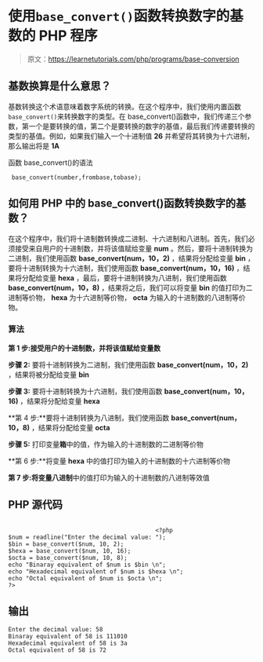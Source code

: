 # 使用`base_convert()`函数转换数字的基数的 PHP 程序

> 原文：<https://learnetutorials.com/php/programs/base-conversion>

## 基数换算是什么意思？

基数转换这个术语意味着数字系统的转换。在这个程序中，我们使用内置函数`base_convert()`来转换数字的类型。在 base_convert()函数中，我们传递三个参数，第一个是要转换的值，第二个是要转换的数字的基值，最后我们传递要转换的类型的基值。例如，如果我们输入一个十进制值 **26** 并希望将其转换为十六进制，那么输出将是 **1A**

函数 base_convert()的语法

```
 base_convert(number,frombase,tobase); 

```

## 如何用 PHP 中的 base_convert()函数转换数字的基数？

在这个程序中，我们将十进制数转换成二进制、十六进制和八进制。首先，我们必须接受来自用户的十进制数，并将该值赋给变量 **num** 。然后，要将十进制转换为二进制，我们使用函数 **base_convert(num，10，2)** ，结果将分配给变量 **bin** ，要将十进制转换为十六进制，我们使用函数 **base_convert(num，10，16)** ，结果将分配给变量 **hexa** ，最后，要将十进制转换为八进制，我们使用函数 **base_convert(num，10，8)** ，结果将之后，我们可以将变量 **bin** 的值打印为二进制等价物， **hexa** 为十六进制等价物， **octa** 为输入的十进制数的八进制等价物。

### 算法

**第 1 步:**接受用户的十进制数，并将该值赋给变量**数**

**步骤 2:** 要将十进制转换为二进制，我们使用函数 **base_convert(num，10，2)** ，结果将被分配给变量 **bin**

**步骤 3:** 要将十进制转换为十六进制，我们使用函数 **base_convert(num，10，16)** ，结果将分配给变量 **hexa**

**第 4 步:**要将十进制转换为八进制，我们使用函数 **base_convert(num，10，8)** ，结果将分配给变量 **octa**

**步骤 5:** 打印变量**箱**中的值，作为输入的十进制数的二进制等价物

**第 6 步:**将变量 **hexa** 中的值打印为输入的十进制数的十六进制等价物

**第 7 步:**将变量**八进制**中的值打印为输入的十进制数的八进制等效值

## PHP 源代码

```

                                          <?php
$num = readline("Enter the decimal value: ");
$bin = base_convert($num, 10, 2);
$hexa = base_convert($num, 10, 16);
$octa = base_convert($num, 10, 8);
echo "Binaray equivalent of $num is $bin \n";
echo "Hexadecimal equivalent of $num is $hexa \n";
echo "Octal equivalent of $num is $octa \n";
?>

```

## 输出

```
Enter the decimal value: 58
Binaray equivalent of 58 is 111010
Hexadecimal equivalent of 58 is 3a
Octal equivalent of 58 is 72
```